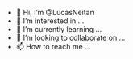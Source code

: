 - 👋 Hi, I’m @LucasNeitan
- 👀 I’m interested in ...
- 🌱 I’m currently learning ...
- 💞️ I’m looking to collaborate on ...
- 📫 How to reach me ...

<!---
LucasNeitan/LucasNeitan is a ✨ special ✨ repository because its `README.md` (this file) appears on your GitHub profile.
You can click the Preview link to take a look at your changes.
--->
